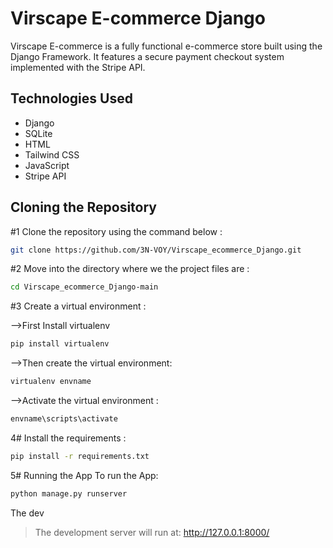 # Virscape E-commerce Django

Virscape E-commerce is a fully functional e-commerce store built using the Django Framework. It features a secure payment checkout system implemented with the Stripe API.

## Technologies Used

- Django
- SQLite
- HTML
- Tailwind CSS
- JavaScript
- Stripe API

## Cloning the Repository

#1 Clone the repository using the command below :

```bash
git clone https://github.com/3N-VOY/Virscape_ecommerce_Django.git
```
#2 Move into the directory where we the project files are :

```bash
cd Virscape_ecommerce_Django-main
```
#3 Create a virtual environment :

-->First Install virtualenv
```bash
pip install virtualenv
```
-->Then create the virtual environment:
```bash
virtualenv envname
```
-->Activate the virtual environment :
```bash
envname\scripts\activate
```
4# Install the requirements :
 ```bash
pip install -r requirements.txt
```
5# Running the App
To run the App:
 ```bash
python manage.py runserver
```
The dev
> The development server will run at: http://127.0.0.1:8000/

